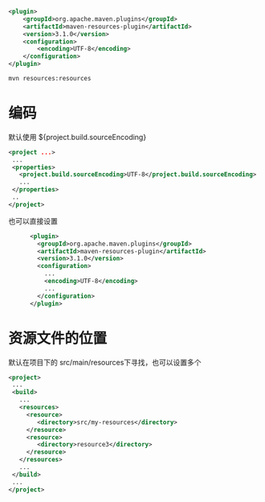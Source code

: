 ```xml
<plugin>
    <groupId>org.apache.maven.plugins</groupId>
    <artifactId>maven-resources-plugin</artifactId>
    <version>3.1.0</version>
    <configuration>
        <encoding>UTF-8</encoding>
    </configuration>
</plugin>
```

```bash
mvn resources:resources
```


# 编码

默认使用  ${project.build.sourceEncoding} 

```xml
<project ...>
 ...
 <properties>
   <project.build.sourceEncoding>UTF-8</project.build.sourceEncoding>
   ...
 </properties>
 ..
</project>
```

也可以直接设置

```xml
      <plugin>
        <groupId>org.apache.maven.plugins</groupId>
        <artifactId>maven-resources-plugin</artifactId>
        <version>3.1.0</version>
        <configuration>
          ...
          <encoding>UTF-8</encoding>
          ...
        </configuration>
      </plugin>
```

# 资源文件的位置

默认在项目下的 src/main/resources下寻找，也可以设置多个

```xml
<project>
 ...
 <build>
   ...
   <resources>
     <resource>
     	<directory>src/my-resources</directory>
     </resource>
     <resource>
     	<directory>resource3</directory>
     </resource>
   </resources>
   ...
 </build>
 ...
</project>
```
